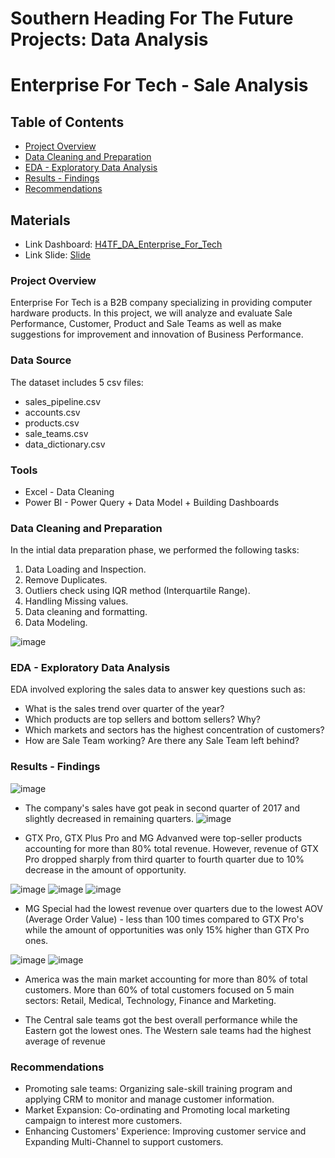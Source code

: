 # Southern Heading For The Future Projects: Data Analysis
# Enterprise For Tech - Sale Analysis

## Table of Contents
- [Project Overview](#project-overview)
- [Data Cleaning and Preparation](#data-cleaning-and-preparation)
- [EDA - Exploratory Data Analysis](#eda---exploratory-data-analysis)
- [Results - Findings](#results---findings)
- [Recommendations](#recommendations)

## Materials
- Link Dashboard: [H4TF_DA_Enterprise_For_Tech](https://app.powerbi.com/links/-X1KlJwaUd?ctid=dfe6a537-1611-4252-a05c-003eb86afd6c&pbi_source=linkShare)
- Link Slide: [Slide](https://www.canva.com/design/DAGI9jw7xJ8/P5bhPyTB7wr1hk_rEdNHjA/edit?fbclid=IwZXh0bgNhZW0CMTAAAR2tpMEnlvfoARkMFjRirdl7WJCweSIVUhfyfsHfY3hjJE_7xNZERGh0SBU_aem_JXyyWVaTWqwKL8B7COO50w)

### Project Overview
Enterprise For Tech is a B2B company specializing in providing computer hardware products. In this project, we will analyze and evaluate Sale Performance, Customer, Product and Sale Teams as well as make suggestions for improvement and innovation of Business Performance.

### Data Source
The dataset includes 5 csv files:
- sales_pipeline.csv
- accounts.csv
- products.csv
- sale_teams.csv
- data_dictionary.csv

### Tools
- Excel - Data Cleaning
- Power BI - Power Query + Data Model + Building Dashboards
  
### Data Cleaning and Preparation
In the intial data preparation phase, we performed the following tasks:
1. Data Loading and Inspection.
2. Remove Duplicates.
3. Outliers check using IQR method (Interquartile Range).
4. Handling Missing values.
5. Data cleaning and formatting.
6. Data Modeling.

![image](https://github.com/user-attachments/assets/f53877cf-be57-47a3-9815-4f2ab6b69b0c)

### EDA - Exploratory Data Analysis
EDA involved exploring the sales data to answer key questions such as:
- What is the sales trend over quarter of the year?
- Which products are top sellers and bottom sellers? Why?
- Which markets and sectors has the highest concentration of customers?
- How are Sale Team working? Are there any Sale Team left behind?
  
### Results - Findings
![image](https://github.com/user-attachments/assets/56ad62a5-1bb2-4d9b-86ab-8ae635459479)

- The company's sales have got peak in second quarter of 2017 and slightly decreased in remaining quarters.
![image](https://github.com/user-attachments/assets/b3abd232-58d1-4ec1-bc88-1cae49f90718)

- GTX Pro, GTX Plus Pro and MG Advanved were top-seller products accounting for more than 80% total revenue. However, revenue of GTX Pro dropped sharply from third quarter to fourth quarter due to 10% decrease in the amount of opportunity.

![image](https://github.com/user-attachments/assets/e63b5560-6deb-49b7-9d54-1b5bd4f4f0d1) ![image](https://github.com/user-attachments/assets/fa677730-ee66-41d8-af0f-f34fbfe24ae6) ![image](https://github.com/user-attachments/assets/2ac400b0-e645-488e-87ff-58d0d82091ef)

- MG Special had the lowest revenue over quarters due to the lowest AOV (Average Order Value) - less than 100 times compared to GTX Pro's while the amount of opportunities was only 15% higher than GTX Pro ones.
  
![image](https://github.com/user-attachments/assets/6c0a79c9-d410-4c74-8774-a99b5bf845d8) ![image](https://github.com/user-attachments/assets/622d2cfe-9035-4dc1-945d-a95caa32d9cd)

-  America was the main market accounting for more than 80% of total customers. More than 60% of total customers focused on 5 main sectors: Retail, Medical, Technology, Finance and Marketing.

-  The Central sale teams got the best overall performance while the Eastern got the lowest ones. The Western sale teams had the highest average of revenue

### Recommendations

- Promoting sale teams: Organizing sale-skill training program and applying CRM to monitor and manage customer information.
- Market Expansion: Co-ordinating and Promoting local marketing campaign to interest more customers.
- Enhancing Customers' Experience: Improving customer service and Expanding Multi-Channel to support customers.




